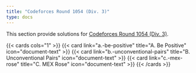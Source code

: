 ```yaml
---
title: "Codeforces Round 1054 (Div. 3)"
type: docs
---
```


This section provide solutions for [Codeforces Round 1054 (Div. 3)](https://codeforces.com/contest/2149).

{{< cards cols="1" >}}
  {{< card link="a.-be-positive" title="A. Be Positive" icon="document-text" >}}
  {{< card link="b.-unconventional-pairs" title="B. Unconventional Pairs" icon="document-text" >}}
  {{< card link="c.-mex-rose" title="C. MEX Rose" icon="document-text" >}}
{{< /cards >}}